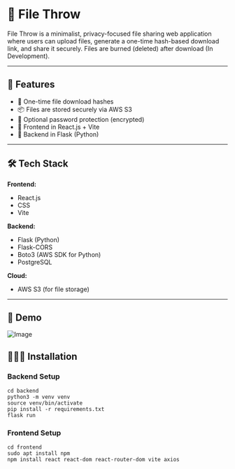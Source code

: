 # 📂 File Throw

File Throw is a minimalist, privacy-focused file sharing web application where users can upload files, generate a one-time hash-based download link, and share it securely. Files are burned (deleted) after download (In Development).

---

## 🚀 Features

- 🔐 One-time file download hashes             
- 📦 Files are stored securely via AWS S3
- 🧊 Optional password protection (encrypted)
- 📁 Frontend in React.js + Vite
- 🔧 Backend in Flask (Python)

---

## 🛠️ Tech Stack

**Frontend:**
- React.js
- CSS
- Vite

**Backend:**
- Flask (Python)
- Flask-CORS
- Boto3 (AWS SDK for Python)
- PostgreSQL

**Cloud:**
- AWS S3 (for file storage)

---

## 🎥 Demo
![Image](https://github.com/user-attachments/assets/98112f29-e52e-4757-a2f2-3196e1dee490)

## 🧑🏻‍💻 Installation

### Backend Setup
```
cd backend
python3 -m venv venv
source venv/bin/activate
pip install -r requirements.txt
flask run
```

### Frontend Setup
```
cd frontend
sudo apt install npm
npm install react react-dom react-router-dom vite axios
```
